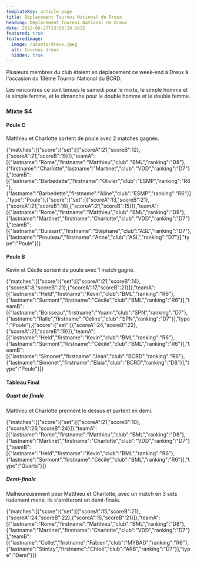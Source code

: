 ```yaml
---
templateKey: article-page
title: Déplacement Tournoi National de Dreux
heading: Déplacement Tournoi National de Dreux
date: 2022-06-27T13:50:19.263Z
featured: true
featuredimage:
  image: /assets/dreux.jpeg
  alt: tournoi dreux
  hidden: true
---
```

Plusieurs membres du club étaient en déplacement ce week-end à Dreux à l'occasion du 13ème Tournoi National du BCRD.

Les rencontres ce sont tenues le samedi pour le mixte, le simple homme et le simple femme, et le dimanche pour le double homme et le double femme.

### Mixte S4

#### Poule C

Matthieu et Charlotte sortent de poule avec 2 matches gagnés.

<scoreboard>{"matches":[{"score":{"set":[{"scoreA":21,"scoreB":12},{"scoreA":21,"scoreB":15}]},"teamA":[{"lastname":"Rome","firstname":"Matthieu","club":"BML","ranking":"D8"},{"firstname":"Charlotte","lastname":"Martinet","club":"VDD","ranking":"D7"}],"teamB":[{"lastname":"Barbedette","firstname":"Olivier","club":"ESMP","ranking":"R6"},{"lastname":"Barbedette","firstname":"Aline","club":"ESMP","ranking":"R6"}],"type":"Poule"},{"score":{"set":[{"scoreA":13,"scoreB":21},{"scoreA":21,"scoreB":16},{"scoreA":21,"scoreB":15}]},"teamA":[{"lastname":"Rome","firstname":"Matthieu","club":"BML","ranking":"D8"},{"lastname":"Martinet","firstname":"Charlotte","club":"VDD","ranking":"D7"}],"teamB":[{"lastname":"Buissart","firstname":"Stéphane","club":"ASL","ranking":"D7"},{"lastname":"Prouteau","firstname":"Anne","club":"ASL","ranking":"D7"}],"type":"Poule"}]}</scoreboard>

#### Poule B

Kevin et Cécile sortent de poule avec 1 match gagné.

<scoreboard>{"matches":[{"score":{"set":[{"scoreA":21,"scoreB":14},{"scoreA":8,"scoreB":21},{"scoreA":17,"scoreB":21}]},"teamA":[{"lastname":"Held","firstname":"Kevin","club":"BML","ranking":"R6"},{"lastname":"Surmont","firstname":"Cécile","club":"BML","ranking":"R6"}],"teamB":[{"lastname":"Boisseau","firstname":"Yoann","club":"SPN","ranking":"D7"},{"lastname":"Ralle","firstname":"Céline","club":"SPN","ranking":"D7"}],"type":"Poule"},{"score":{"set":[{"scoreA":24,"scoreB":22},{"scoreA":21,"scoreB":19}]},"teamA":[{"lastname":"Held","firstname":"Kevin","club":"BML","ranking":"R6"},{"lastname":"Surmont","firstname":"Cécile","club":"BML","ranking":"R6"}],"teamB":[{"lastname":"Simonet","firstname":"Jean","club":"BCRD","ranking":"R6"},{"lastname":"Simonet","firstname":"Elaia","club":"BCRD","ranking":"D8"}],"type":"Poule"}]}</scoreboard>

#### Tableau Final

##### Quart de finale

Matthieu et Charlotte prennent le dessus et partent en demi.

<scoreboard>{"matches":[{"score":{"set":[{"scoreA":21,"scoreB":10},{"scoreA":26,"scoreB":24}]},"teamA":[{"lastname":"Rome","firstname":"Matthieu","club":"BML","ranking":"D8"},{"lastname":"Martinet","firstname":"Charlotte","club":"VDD","ranking":"D7"}],"teamB":[{"lastname":"Held","firstname":"Kevin","club":"BML","ranking":"R6"},{"lastname":"Surmont","firstname":"Cécile","club":"BML","ranking":"R6"}],"type":"Quarts"}]}</scoreboard>

##### Demi-finale

Malheureusement pour Matthieu et Charlotte, avec un match en 3 sets rudement mené, ils s'arrêteront en demi-finale.

<scoreboard>{"matches":[{"score":{"set":[{"scoreA":15,"scoreB":21},{"scoreA":24,"scoreB":22},{"scoreA":15,"scoreB":21}]},"teamA":[{"lastname":"Rome","firstname":"Matthieu","club":"BML","ranking":"D8"},{"lastname":"Martinet","firstname":"Charlotte","club":"VDD","ranking":"D7"}],"teamB":[{"lastname":"Collet","firstname":"Fabien","club":"MYBAD","ranking":"R6"},{"lastname":"Stintzy","firstname":"Chloé","club":"ARB","ranking":"D7"}],"type":"Demi"}]}</scoreboard>